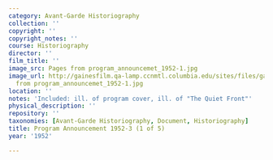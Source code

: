 ```yaml
---
category: Avant-Garde Historiography
collection: ''
copyright: ''
copyright_notes: ''
course: Historiography
director: ''
film_title: ''
image_src: Pages from program_announcemet_1952-1.jpg
image_url: http://gainesfilm.qa-lamp.ccnmtl.columbia.edu/sites/files/gainesfilm/images/Pages
  from program_announcemet_1952-1.jpg
location: ''
notes: 'Included: ill. of program cover, ill. of "The Quiet Front"'
physical_description: ''
repository: ''
taxonomies: [Avant-Garde Historiography, Document, Historiography]
title: Program Announcement 1952-3 (1 of 5)
year: '1952'

---
```

